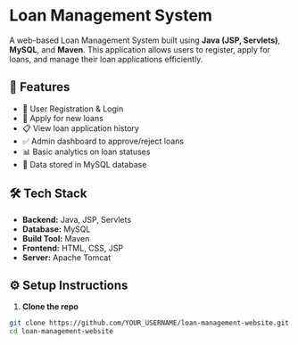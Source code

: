 # Loan Management System

A web-based Loan Management System built using **Java (JSP, Servlets)**, **MySQL**, and **Maven**. This application allows users to register, apply for loans, and manage their loan applications efficiently.

## 🚀 Features

- 🔐 User Registration & Login
- 🧾 Apply for new loans
- 📋 View loan application history
- ✅ Admin dashboard to approve/reject loans
- 📊 Basic analytics on loan statuses
- 💾 Data stored in MySQL database

## 🛠️ Tech Stack

- **Backend:** Java, JSP, Servlets
- **Database:** MySQL
- **Build Tool:** Maven
- **Frontend:** HTML, CSS, JSP
- **Server:** Apache Tomcat


## ⚙️ Setup Instructions

1. **Clone the repo**

```bash
git clone https://github.com/YOUR_USERNAME/loan-management-website.git
cd loan-management-website


